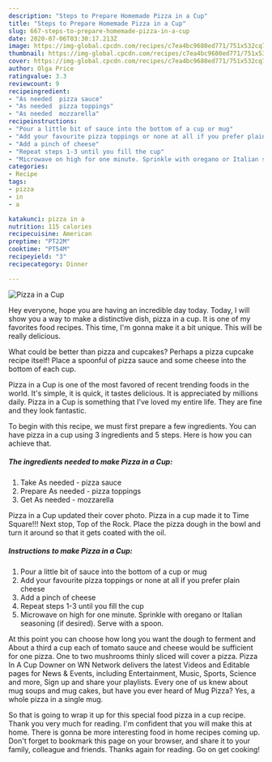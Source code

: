 ```yaml
---
description: "Steps to Prepare Homemade Pizza in a Cup"
title: "Steps to Prepare Homemade Pizza in a Cup"
slug: 667-steps-to-prepare-homemade-pizza-in-a-cup
date: 2020-07-06T03:30:17.213Z
image: https://img-global.cpcdn.com/recipes/c7ea4bc9680ed771/751x532cq70/pizza-in-a-cup-recipe-main-photo.jpg
thumbnail: https://img-global.cpcdn.com/recipes/c7ea4bc9680ed771/751x532cq70/pizza-in-a-cup-recipe-main-photo.jpg
cover: https://img-global.cpcdn.com/recipes/c7ea4bc9680ed771/751x532cq70/pizza-in-a-cup-recipe-main-photo.jpg
author: Olga Price
ratingvalue: 3.3
reviewcount: 9
recipeingredient:
- "As needed  pizza sauce"
- "As needed  pizza toppings"
- "As needed  mozzarella"
recipeinstructions:
- "Pour a little bit of sauce into the bottom of a cup or mug"
- "Add your favourite pizza toppings or none at all if you prefer plain cheese"
- "Add a pinch of cheese"
- "Repeat steps 1-3 until you fill the cup"
- "Microwave on high for one minute. Sprinkle with oregano or Italian seasoning (if desired). Serve with a spoon."
categories:
- Recipe
tags:
- pizza
- in
- a

katakunci: pizza in a 
nutrition: 115 calories
recipecuisine: American
preptime: "PT22M"
cooktime: "PT54M"
recipeyield: "3"
recipecategory: Dinner

---
```



![Pizza in a Cup](https://img-global.cpcdn.com/recipes/c7ea4bc9680ed771/751x532cq70/pizza-in-a-cup-recipe-main-photo.jpg)

Hey everyone, hope you are having an incredible day today. Today, I will show you a way to make a distinctive dish, pizza in a cup. It is one of my favorites food recipes. This time, I'm gonna make it a bit unique. This will be really delicious.

What could be better than pizza and cupcakes? Perhaps a pizza cupcake recipe itself! Place a spoonful of pizza sauce and some cheese into the bottom of each cup.

Pizza in a Cup is one of the most favored of recent trending foods in the world. It's simple, it is quick, it tastes delicious. It is appreciated by millions daily. Pizza in a Cup is something that I've loved my entire life. They are fine and they look fantastic.


To begin with this recipe, we must first prepare a few ingredients. You can have pizza in a cup using 3 ingredients and 5 steps. Here is how you can achieve that.

<!--inarticleads1-->

##### The ingredients needed to make Pizza in a Cup:

1. Take As needed - pizza sauce
1. Prepare As needed - pizza toppings
1. Get As needed - mozzarella


Pizza in a Cup updated their cover photo. Pizza in a cup made it to Time Square!!! Next stop, Top of the Rock. Place the pizza dough in the bowl and turn it around so that it gets coated with the oil. 

<!--inarticleads2-->

##### Instructions to make Pizza in a Cup:

1. Pour a little bit of sauce into the bottom of a cup or mug
1. Add your favourite pizza toppings or none at all if you prefer plain cheese
1. Add a pinch of cheese
1. Repeat steps 1-3 until you fill the cup
1. Microwave on high for one minute. Sprinkle with oregano or Italian seasoning (if desired). Serve with a spoon.


At this point you can choose how long you want the dough to ferment and About a third a cup each of tomato sauce and cheese would be sufficient for one pizza. One to two mushrooms thinly sliced will cover a pizza. Pizza In A Cup Downer on WN Network delivers the latest Videos and Editable pages for News &amp; Events, including Entertainment, Music, Sports, Science and more, Sign up and share your playlists. Every one of us knew about mug soups and mug cakes, but have you ever heard of Mug Pizza? Yes, a whole pizza in a single mug. 

So that is going to wrap it up for this special food pizza in a cup recipe. Thank you very much for reading. I'm confident that you will make this at home. There is gonna be more interesting food in home recipes coming up. Don't forget to bookmark this page on your browser, and share it to your family, colleague and friends. Thanks again for reading. Go on get cooking!

